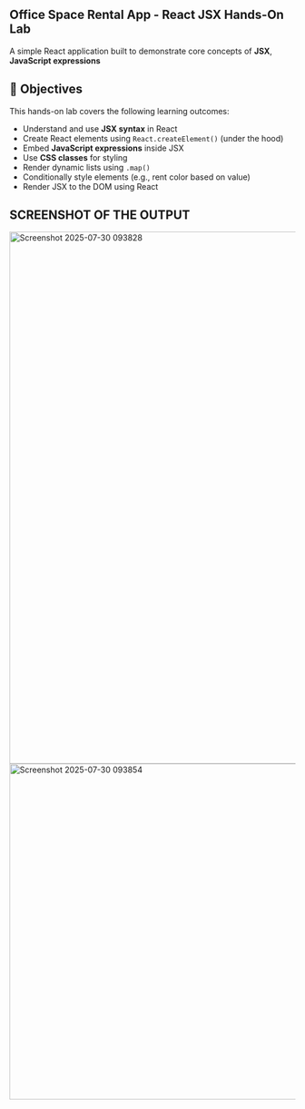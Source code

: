 ## Office Space Rental App - React JSX Hands-On Lab

A simple React application built to demonstrate core concepts of **JSX**, **JavaScript expressions**

## 🎯 Objectives

This hands-on lab covers the following learning outcomes:
- Understand and use **JSX syntax** in React
- Create React elements using `React.createElement()` (under the hood)
- Embed **JavaScript expressions** inside JSX
- Use **CSS classes** for styling
- Render dynamic lists using `.map()`
- Conditionally style elements (e.g., rent color based on value)
- Render JSX to the DOM using React

## SCREENSHOT OF THE OUTPUT

<img width="1210" height="938" alt="Screenshot 2025-07-30 093828" src="https://github.com/user-attachments/assets/fb685e04-7562-4c80-a9a0-1eb638a15484" />


<img width="1082" height="592" alt="Screenshot 2025-07-30 093854" src="https://github.com/user-attachments/assets/7814690a-6593-4fba-b624-b3a80e907b9e" />
